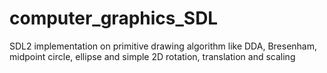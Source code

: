 # computer_graphics_SDL
SDL2 implementation on primitive drawing algorithm like DDA, Bresenham, midpoint circle, ellipse and simple 2D rotation, translation and scaling 
